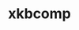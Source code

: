 ---
title: "xkbcomp"
layout: cache
categories: [package, develop]
meta: {"versions": ["1.4.6", "1.4.7"], "compilers": ["gcc@=11.1.0"], "oss": ["ubuntu20.04"], "platforms": ["linux"], "targets": ["x86_64_v3"], "stacks": ["data-vis-sdk", "root"], "num_specs": 5, "num_specs_by_stack": {"root": 5, "data-vis-sdk": 5}}
spec_details: [{"hash": "zn7l4trkpxm4jb7kytnfbeg65i6sb7ub", "compiler": "gcc@=11.1.0", "versions": ["1.4.7"], "os": "ubuntu20.04", "platform": "linux", "target": "x86_64_v3", "variants": ["build_system=autotools"], "stacks": ["root", "data-vis-sdk"], "size": "-", "tarball": "https://binaries.spack.io/develop/build_cache/linux-ubuntu20.04-x86_64_v3/gcc-11.1.0/xkbcomp-1.4.7/linux-ubuntu20.04-x86_64_v3-gcc-11.1.0-xkbcomp-1.4.7-zn7l4trkpxm4jb7kytnfbeg65i6sb7ub.spack"}, {"hash": "rttgq2q5b7dmmby3crqi5bhr2h7mow2z", "compiler": "gcc@=11.1.0", "versions": ["1.4.6"], "os": "ubuntu20.04", "platform": "linux", "target": "x86_64_v3", "variants": ["build_system=autotools"], "stacks": ["root", "data-vis-sdk"], "size": "-", "tarball": "https://binaries.spack.io/develop/build_cache/linux-ubuntu20.04-x86_64_v3/gcc-11.1.0/xkbcomp-1.4.6/linux-ubuntu20.04-x86_64_v3-gcc-11.1.0-xkbcomp-1.4.6-rttgq2q5b7dmmby3crqi5bhr2h7mow2z.spack"}, {"hash": "3wshw5grd4fttsbmgcvnsp7ka7phtzsq", "compiler": "gcc@=11.1.0", "versions": ["1.4.7"], "os": "ubuntu20.04", "platform": "linux", "target": "x86_64_v3", "variants": ["build_system=autotools"], "stacks": ["root", "data-vis-sdk"], "size": "-", "tarball": "https://binaries.spack.io/develop/build_cache/linux-ubuntu20.04-x86_64_v3/gcc-11.1.0/xkbcomp-1.4.7/linux-ubuntu20.04-x86_64_v3-gcc-11.1.0-xkbcomp-1.4.7-3wshw5grd4fttsbmgcvnsp7ka7phtzsq.spack"}, {"hash": "y26j3othrj3dntjz7t4jfmsfdfd7d6mq", "compiler": "gcc@=11.1.0", "versions": ["1.4.6"], "os": "ubuntu20.04", "platform": "linux", "target": "x86_64_v3", "variants": ["build_system=autotools"], "stacks": ["root", "data-vis-sdk"], "size": "-", "tarball": "https://binaries.spack.io/develop/build_cache/linux-ubuntu20.04-x86_64_v3/gcc-11.1.0/xkbcomp-1.4.6/linux-ubuntu20.04-x86_64_v3-gcc-11.1.0-xkbcomp-1.4.6-y26j3othrj3dntjz7t4jfmsfdfd7d6mq.spack"}, {"hash": "3oc6ylra2wfankosyrpqqx2d7zbbo3a5", "compiler": "gcc@=11.1.0", "versions": ["1.4.6"], "os": "ubuntu20.04", "platform": "linux", "target": "x86_64_v3", "variants": ["build_system=autotools"], "stacks": ["root", "data-vis-sdk"], "size": "-", "tarball": "https://binaries.spack.io/develop/build_cache/linux-ubuntu20.04-x86_64_v3/gcc-11.1.0/xkbcomp-1.4.6/linux-ubuntu20.04-x86_64_v3-gcc-11.1.0-xkbcomp-1.4.6-3oc6ylra2wfankosyrpqqx2d7zbbo3a5.spack"}]
---